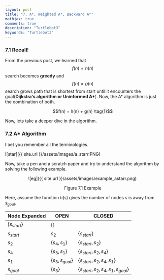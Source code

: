 ```yaml
---
layout: post
title: "7. A*, Weighted A*, Backward A*"
mathjax: true
comments: true
description: "Turtlebot3"
keywords: "Turtlebot3"
---  
```


### 7.1 Recall!
From the previous post, we learned that $$f(n) = h(n)$$ search becomes **greedy** and $$f(n) = g(n)$$ search grows path that is shortest from start until it encounters the goal(**Dijkstra's algorithm or Uninformed A\***). Now, the A\* algorithm is just the combination of both.
<p align="center">
  $$f(n) = h(n) + g(n) \tag{1}$$
</p>
Now, lets take a deeper dive in the algorithm.

### 7.2 A\* Algorithm
I bet you remember all the terminologies.  

![star]({{ site.url }}/assets/images/a_starr.PNG)  

Now, take a pen and a scratch paper and try to understand the algorithm by solving the following example.    

&nbsp;&nbsp;&nbsp;&nbsp;&nbsp;&nbsp;&nbsp;&nbsp;&nbsp;&nbsp;&nbsp;&nbsp;&nbsp;&nbsp;&nbsp;&nbsp;&nbsp;&nbsp; ![eg]({{ site.url }}/assets/images/example_astarr.png)

<p align="center">
Figure 7.1 Example
</p>

Here, assume the function $h(s)$ gives the number of nodes $s$ is away from $s_{goal}$.  

Node Expanded | OPEN | CLOSED | 
--- | --- | ---
 | {$s_{start}$} | {}
$s_{start}$ | $s_2$ | {$s_{start}$}
$s_2$ | {$s_4, s_1$} | {$s_{start}, s_2$}
$s_4$ | {$s_3, s_1$} | {$s_{start}, s_2, s_4$}
$s_1$ | {$s_3, s_{goal}$} | {$s_{start}, s_2, s_4, s_1$}
$s_{goal}$ | {$s_3$} | {$s_{start}, s_2, s_4, s_1, s_{goal}$}


  

